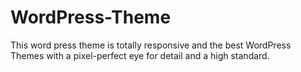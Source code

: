 # WordPress-Theme
This word press theme is totally responsive and  the best WordPress Themes with a pixel-perfect eye for detail and a high standard.
